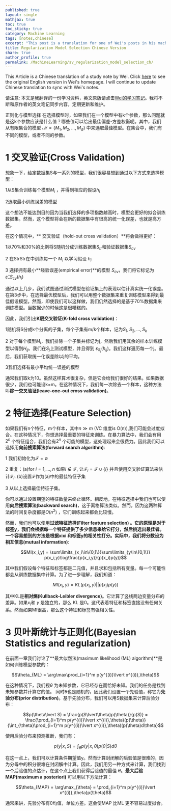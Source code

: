 ```yaml
---
published: true
layout: single
mathjax: true
toc: true
toc_sticky: true
category: Machine Learning
tags: [notes,chinese]
excerpt: "This post is a translation for one of Wei's posts in his machine learning notes."
title: Regularization Model Selection Chinese Version
share: true
author_profile: true
permalink: /MachineLearning/sv_regularization_model_selection_ch/
---
```


This Article is a Chinese translation of a study note by Wei. Click [here](https://wei2624.github.io/MachineLearning/sv_regularization_model_selection/) to see the original English version in Wei's homepage. I will continue to update Chinese translation to sync with Wei's notes.

请注意: 本文是我翻译的一份学习资料，英文原版请点击[Wei的学习笔记](https://wei2624.github.io/MachineLearning/sv_regularization_model_selection/)。我将不断和原作者的英文笔记同步内容，定期更新和维护。

正则化与模型选择
在选择模型时，如果我们在一个模型中有k个参数，那么问题就是这k个参数应该是什么值？哪些值可以给出最佳偏差-方差权衡呢。其中，我们从有限集合的模型 $\mathcal{M} = \{M_1,M_2,\dots,M_d\}$ 中来选取最佳模型。在集合中，我们有不同的模型，或者不同的参数。

# 1 交叉验证(Cross Validation)

想象一下，给定数据集S与一系列的模型，我们很容易想到通过以下方式来选择模型：

1从S集合训练每个模型$M_i$ ，并得到相应的假设$h_i$

2选取最小训练误差的模型

这个想法不能达到目的因为当我们选择的多项指数越高时，模型会更好的拟合训练数据集。然而，这个模型将会在新的数据集中有很高的统一化误差，也就是高方差。

在这个情况中，** 交叉验证（hold-out cross validation）**将会做得更好：

1以70%和30%的比例将S随机分成训练数据集$S_{tr}$和验证数据集$S_{cv}$ 

2 在StrStr在中训练每一个 $M_i$ 以学习假设 $h_i$

3 选择拥有最小**经验误差(empirical error)**的模型 $S_{cv}$，我们将它标记为
$\hat{\varepsilon}\_{S_{cv}}(h_i)$

通过以上几步，我们试图通过测试模型在验证集上的表现以估计真实统一化误差。在第3步中，在选择最优模型后，我们可以用整个数据集来重复训练模型来得到最佳假设模型。然而，即使我们可以这样做，我们仍然选择的是基于70%数据集来训练模型。当数据少的时候这是很糟糕的。

因此，我们引出**K层交叉验证(K-fold cross validation)**：

1随机将S分成k个分离的子集，每个子集有m/k个样本，记为$S_1,S_2,\dots,S_k$

2 对于每个模型$M_i$，我们排除一个子集并标记为j，然后我们用其余的样本训练模型以得到$H_{ij}$。我们在$S_j$上测试模型，并且得到 $\varepsilon_{S_j}(h_{ij})$。我们这样遍历每一个j。最后，我们获取统一化误差除以j的平均。

3我们选择有最小平均统一误差的模型

通常我们取k为10。虽然这样算术很复杂，但是它会给我们很好的结果。如果数据很少，我们也可能设k=m。在这种情况下，我们每一次除去一个样本，这种方法叫**除一交叉验证(leave-one-out cross validation)**。

# 2 特征选择(Feature Selection)

如果我们有n个特征，m个样本，其中$n \gg m$ (VC 维度is O(n)),我们可能会过度拟合。在这种情况下，你想选择最重要的特征来训练。在暴力算法中，我们会有用$2^n$ 个特征组合，我们会有$2^n$ 个可能的模型，这处理起来会很费力。因此我们可以选择用**向前搜索算法(forward search algorithm)**:

1 我们初始化为$\mathcal{F} = \emptyset$

2 重复：(a)for $i =1,\dots,n$ 如果$i\notin\mathcal{F}$, 让$\mathcal{F}_i = \mathcal{F}\cup\{i\}$ 并且使用交叉验证算法来估计$\mathcal{F}_i$. (b)设置$\mathcal{F}$作为(a)中的最佳特征子集

3 从以上选择最佳特征子集。

你可以通过设置期望的特征数量来终止循环。相反地，在特征选择中我们也可以使用**向后搜索算法(backward search)**，这于离格算法类似。然而，因为这两种算法的时间复杂度都是$O(n^2)$ ，它们训练起来都会比较慢。

然而，我们也可以使用**过滤特征选择(Filter feature selection) **。它的原理是对于标签y，我们会根据每一个特征提供了多少信息来给它打分，然后挑选出最佳者。
一个容易想到的方法是根据xixi 和标签y的相关性打分。实际中，我们将分数设为**相互信息(mutual information)**:

$$MI(x_i,y) = \sum\limits_{x_i\in\{0,1\}}\sum\limits_{y\in\{0,1\}} p(x_i,y)\log\frac{p(x_i,y)}{p(x_i)p(y)}$$

其中我们假设每个特征和标签都是二元值，并且求和包括所有变量。每一个可能性都会从训练数据集中计算。为了进一步理解，我们知道：

$$MI(x_i,y) = KL(p(x_i,y)\lvert\lvert p(x_i)p(y))$$

其中KL是**相对熵(Kullback-Leibler divergence)**。它计算了竖线两边变量分布的差异。如果$x_i$和 $y$ 是独立的，那么 KL 是0。这代表着特征和标签直接没有任何关系。然而如果MI很高，那么这个特征和标签有强相关性。

# 3 贝叶斯统计与正则化(Bayesian Statistics and regularization)

在前面一章我们讨论了**最大似然法(maximum likelihood (ML) algorithm)**是如何训练模型参数的：

$$\theta_{ML} = \arg\max\prod_{i=1}^m p(y^{(i)}\lvert x^{(i)},\theta)$$

在这种情况下，我们视$\theta$ 为未知参数，它已经存在而恰好未知。我们的任务是找到未知参数并计算它的值。
同时$\theta$也是随机的，因此我们设置一个先验值，称它为**先验分布(prior distribution)**。基于先验分布，我们可以用S数据集来计算后验分布：

$$p(\theta\lvert S) = \frac{p(S\lvert\theta)p(\theta)}{p(S)} = \frac{\prod_{i=1}^m p(y^{(i)}\lvert x^{(i)},\theta)(p(\theta)}{\int_{\theta}\prod_{i=1}^m p(y^{(i)}\lvert x^{(i)},\theta)(p(\theta)d\theta}$$

使用后验分布来预测推断，我们有：

$$p(y\lvert x,S) = \int_{\theta}p(y\lvert x,\theta)p(\theta\lvert S)d\theta$$

在这一点上，我们可以计算条件期望值y。然而计算封闭解的后验值是很难的，因为分母中的积分很难在封闭解中计算。因此，我们用另一种方式来计算，我们找到一个后验值的点估计，在这个点上我们获得后验值的最佳 $\theta$。**最大后验MAP(maximum a posteriori)** 可以用以下方法计算：

$$\theta_{MAP} = \arg\max_{\theta} = \prod_{i=1}^m p(y^{(i)}\lvert x^{(i)},\theta)p(\theta)$$

通常来讲，先验分布有0均值，单位方差。这会使MAP 比ML 更不容易过度拟合。

